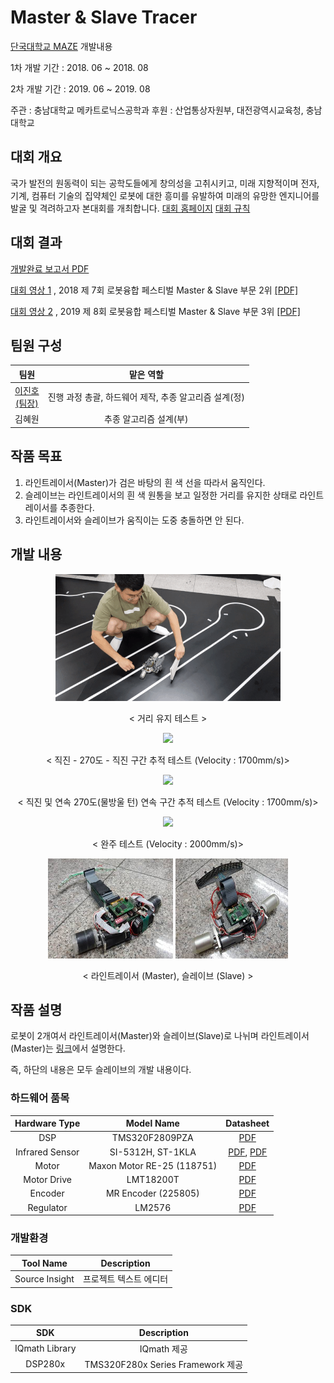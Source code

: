 # Master & Slave Tracer

[단국대학교 MAZE](https://maze.co.kr) 개발내용

1차 개발 기간 : 2018. 06 ~ 2018. 08

2차 개발 기간 : 2019. 06 ~ 2019. 08

주관 : 충남대학교 메카트로닉스공학과
후원 : 산업통상자원부, 대전광역시교육청, 충남대학교

## 대회 개요

국가 발전의 원동력이 되는 공학도들에게 창의성을 고취시키고, 미래 지향적이며 전자, 기계, 컴퓨터 기술의 집약체인 로봇에 대한 흥미를 유발하여 미래의 유망한 엔지니어를 발굴 및 격려하고자 본대회를 개최합니다.
[대회 홈페이지](https://168.188.117.125/)
[대회 규칙](https://168.188.117.125/03_02.php)

## 대회 결과

[개발완료 보고서 PDF](./PDF/2018_마스터앤슬레이브_제작보고서.pdf)

[대회 영상 1](https://www.youtube.com/watch?v=HTpAFv1S_PA) ,  2018 제 7회 로봇융합 페스티벌 Master & Slave 부문 2위 [[PDF]](./PDF/2018_CIRO지능로봇대회_마스터슬레이브부문_2등.pdf)

[대회 영상 2](https://www.youtube.com/watch?v=eTKhToyow0Y) ,  2019 제 8회 로봇융합 페스티벌 Master & Slave 부문 3위 [[PDF]](./PDF/2019_CIRO지능로봇대회_마스터슬레이브부문_3등.pdf)

## 팀원 구성

|팀원|맡은 역할|
|:---------:|:---:|
|[이진호<br>(팀장)](https://github.com/StylishPanther)| 진행 과정 총괄, 하드웨어 제작, 추종 알고리즘 설계(정)|
|김혜원|추종 알고리즘 설계(부)| 

## 작품 목표    

1. 라인트레이서(Master)가 검은 바탕의 흰 색 선을 따라서 움직인다.
2. 슬레이브는 라인트레이서의 흰 색 원통을 보고 일정한 거리를 유지한 상태로 라인트레이서를 추종한다.
3. 라인트레이서와 슬레이브가 움직이는 도중 충돌하면 안 된다.

## 개발 내용 

<p align="center"><img src="Images/distance_maintainance.gif" ></p>  
<p align="center"> < 거리 유지 테스트 ></p>  

<p align="center"><img src="Images/270turn_tracking.gif" width="360px"></p>  
<p align="center"> < 직진 - 270도 - 직진 구간 추적 테스트 (Velocity : 1700mm/s)></p>

<p align="center"><img src="Images/basic_waterdrop.gif" width="360px"></p>  
<p align="center"> < 직진 및 연속 270도(물방울 턴) 연속 구간 추적 테스트 (Velocity : 1700mm/s)></p>

<p align="center"><img src="Images/2000.gif" width="360px"></p>  
<p align="center"> < 완주 테스트 (Velocity : 2000mm/s)></p>
 
 
<p align="center"><img src="Images/tracer.PNG" width="200px" height="160px"> <img src="Images/slave.PNG" width="180px" height="160px"></p>  
<p align="center"> < 라인트레이서 (Master), 슬레이브 (Slave) ></p>  


## 작품 설명  

로봇이 2개여서 라인트레이서(Master)와 슬레이브(Slave)로 나뉘며 라인트레이서(Master)는 [링크](https://github.com/StylishPanther/LineTracer)에서 설명한다. 

즉, 하단의 내용은 모두 슬레이브의 개발 내용이다.

### 하드웨어 품목  

|Hardware Type|Model Name|Datasheet|  
|:---:|:---:|:---:|
|DSP|TMS320F2809PZA|[PDF](./PDF/tms320f2809pza.pdf)|  
|Infrared Sensor|SI-5312H, ST-1KLA|[PDF](SI-5312H.pdf), [PDF](./PDF/ST-1KLA.pdf)|  
|Motor|Maxon Motor RE-25 (118751)|[PDF](./EN-21-146.pdf)|    
|Motor Drive|LMT18200T|[PDF](./PDF/LMT18200T.pdf)|  
|Encoder|MR Encoder (225805)|[PDF](./PDF/EN-21-478.pdf)|
|Regulator|LM2576|[PDF](./PDF/LM2576_datasheet.pdf)|


### 개발환경 

|Tool Name|Description|  
|:---:|:---:|  
|Source Insight|프로젝트 텍스트 에디터|

### SDK

|SDK|Description|  
|:---:|:---:|  
|IQmath Library| IQmath 제공|
|DSP280x|TMS320F280x Series Framework 제공|  
 